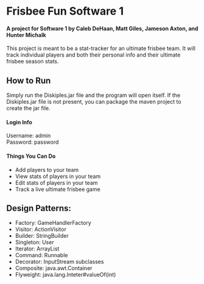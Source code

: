 
# Frisbee Fun Software 1 
#### A project for Software 1 by Caleb DeHaan, Matt Giles, Jameson Axton, and Hunter Michalk

This project is meant to be a stat-tracker for an ultimate frisbee team. It will track individual players and both their personal info and their ultimate frisbee season stats.

## How to Run
Simply run the Diskiples.jar file and the program will open itself. If the Diskiples.jar file is not present, you can package the maven project to create the jar file.

#### Login Info
Username: admin  
Password: password

#### Things You Can Do
- Add players to your team
- View stats of players in your team
- Edit stats of players in your team
- Track a live ultimate frisbee game

## Design Patterns:
   - Factory: GameHandlerFactory
   - Visitor: ActionVisitor
   - Builder: StringBuilder
   - Singleton: User
   - Iterator: ArrayList
   - Command: Runnable
   - Decorator: InputStream subclasses
   - Composite: java.awt.Container
   - Flyweight: java.lang.Inteter\#valueOf(int)